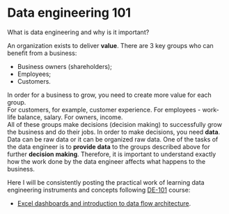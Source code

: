 # Data engineering 101
What is data engineering and why is it important?  

An organization exists to deliver **value**. There are 3 key groups who can benefit from a business:
- Business owners (shareholders);
- Employees;
- Customers.

In order for a business to grow, you need to create more value for each group.  
For customers, for example, customer experience. For employees - work-life balance, salary. For owners, income.  
All of these groups make decisions (decision making) to successfully grow the business and do their jobs. In order to make decisions, you need **data**. Data can be raw data or it can be organized raw data. One of the tasks of the data engineer is to **provide data** to the groups described above for further **decision making**. Therefore, it is important to understand exactly how the work done by the data engineer affects what happens to the business.  

Here I will be consistently posting the practical work of learning data engineering instruments and concepts following [DE-101](https://github.com/Data-Learn/data-engineering/blob/master/DE%20-%20101%20Guide.md) course:
- [Excel dashboards and introduction to data flow architecture](https://github.com/atsterq/DE-101/blob/main/Module1/Module1.md).  
